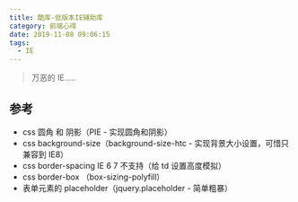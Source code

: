 ```yaml
---
title: 酷库-低版本IE辅助库
category: 前端心得
date: 2019-11-08 09:06:15
tags:
  - IE
---
```


> 万恶的 IE.....

## 参考
- css 圆角 和 阴影（PIE - 实现圆角和阴影）
- css background-size（background-size-htc - 实现背景大小设置，可惜只兼容到 IE8）
- css border-spacing IE 6 7 不支持（给 td 设置高度模拟）
- css border-box （box-sizing-polyfill）
- 表单元素的 placeholder（jquery.placeholder - 简单粗暴）